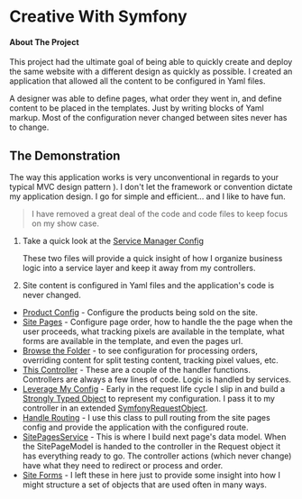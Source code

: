 # Creative With Symfony

#### About The Project

This project had the ultimate goal of being able to quickly create and deploy the same website 
with a different design as quickly as possible. I created an application that allowed all the 
content to be configured in Yaml files.
 
A designer was able to define pages, what order they went in, and define content to be placed in
the templates. Just by writing blocks of Yaml markup.  Most of the configuration never changed 
between sites never has to change.

## The Demonstration

The way this application works is very unconventional in regards to your typical MVC design 
pattern ). I don't let the framework or convention dictate my application design. I go for 
simple and efficient... and I like to have fun. 

> I have removed a great deal of the code and code files to keep focus on my show case.

1. Take a quick look at the [Service Manager Config](app/config/application/services.yml) 

    These two files will provide a quick insight of how I organize business logic into a service 
    layer and keep it away from my controllers. 
    
1. Site content is configured in Yaml files and the application's code is never changed.

  * [Product Config](app/config/offer/products.yml) - Configure the products being sold on the site.
  * [Site Pages](app/config/offer/site-pages.yml) - Configure page order, how to handle the the page
      when the user proceeds, what tracking pixels are available in the template, what forms are 
      available in the template, and even the pages url.
  * [Browse the Folder](app/config/offer/) - to see configuration for processing orders, overriding 
      content for split testing content, tracking pixel values, etc. 
  * [This Controller](src/AppBundle/Controller/DefaultController.php) - These are a couple of the 
      handler functions. Controllers are always a few lines of code. Logic is handled by services.
  * [Leverage My Config](src/AppBundle/EventListener/SitePagesListener.php) - Early in the request 
      life cycle I slip in and build a [Strongly Typed Object](src/AppBundle/Model/SitePageModel.php) 
      to represent my configuration. I pass it to my controller in an extended 
      [SymfonyRequestObject](src/AppBundle/HttpFoundation/OfferPageRequest.php).
  * [Handle Routing](src/AppBundle/Routing/SitePagesLoader.php) - I use this class to pull routing
      from the site pages config and provide the application with the configured route. 
  * [SitePagesService](src/AppBundle/Services/SitePagesService.php) - This is where I build next page's
      data model. When the SitePageModel is handed to the controller in the Request object it has 
      everything ready to go. The controller actions (which never change) have what they need to 
      redirect or process and order. 
  * [Site Forms](src/AppBundle/Form) - I left these in here just to provide some insight into how I 
      might structure a set of objects that are used often in many ways.
